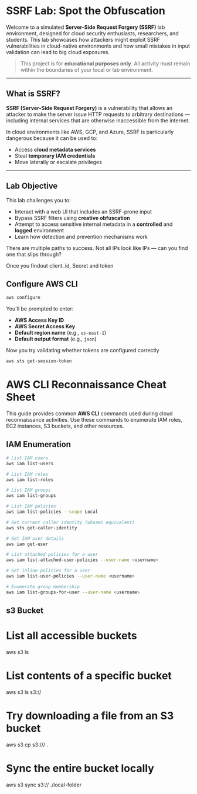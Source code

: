 # SSRF Lab: Spot the Obfuscation

Welcome to a simulated **Server-Side Request Forgery (SSRF)** lab environment, designed for cloud security enthusiasts, researchers, and students. This lab showcases how attackers might exploit SSRF vulnerabilities in cloud-native environments and how small mistakes in input validation can lead to big cloud exposures.

>  This project is for **educational purposes only**. All activity must remain within the boundaries of your local or lab environment.

---

## What is SSRF?

**SSRF (Server-Side Request Forgery)** is a vulnerability that allows an attacker to make the server issue HTTP requests to arbitrary destinations — including internal services that are otherwise inaccessible from the internet.

In cloud environments like AWS, GCP, and Azure, SSRF is particularly dangerous because it can be used to:

- Access **cloud metadata services**
- Steal **temporary IAM credentials**
- Move laterally or escalate privileges

---

##  Lab Objective

This lab challenges you to:

- Interact with a web UI that includes an SSRF-prone input
- Bypass SSRF filters using **creative obfuscation**
- Attempt to access sensitive internal metadata in a **controlled** and **logged** environment
- Learn how detection and prevention mechanisms work

There are multiple paths to success. Not all IPs look like IPs — can you find one that slips through?

Once you findout client_id, Secret and token 

##  Configure AWS CLI

```bash
aws configure
```
You'll be prompted to enter:

- **AWS Access Key ID**
- **AWS Secret Access Key**
- **Default region name** (e.g., `us-east-1`)
- **Default output format** (e.g., `json`)

Now you try validating whether tokens are configured correctly 
```bash
aws sts get-session-token
```
# AWS CLI Reconnaissance Cheat Sheet

This guide provides common **AWS CLI** commands used during cloud reconnaissance activities. Use these commands to enumerate IAM roles, EC2 instances, S3 buckets, and other resources.

## IAM Enumeration

```bash
# List IAM users
aws iam list-users

# List IAM roles
aws iam list-roles

# List IAM groups
aws iam list-groups

# List IAM policies
aws iam list-policies --scope Local

# Get current caller identity (whoami equivalent)
aws sts get-caller-identity

# Get IAM user details
aws iam get-user

# List attached policies for a user
aws iam list-attached-user-policies --user-name <username>

# Get inline policies for a user
aws iam list-user-policies --user-name <username>

# Enumerate group membership
aws iam list-groups-for-user --user-name <username>
```

## s3 Bucket
# List all accessible buckets
aws s3 ls

# List contents of a specific bucket
aws s3 ls s3://<bucket-name>

# Try downloading a file from an S3 bucket
aws s3 cp s3://<bucket-name>/<file> .

# Sync the entire bucket locally
aws s3 sync s3://<bucket-name> ./local-folder
```


